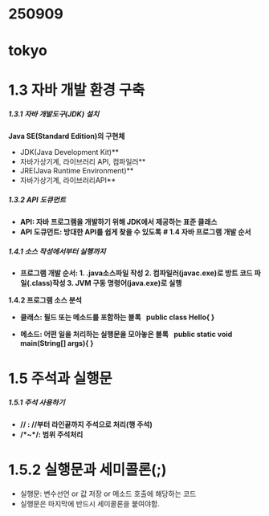 # 250909

# tokyo



# **1.3 자바 개발 환경 구축**

##### **1.3.1 자바 개발도구(JDK) 설치**

**Java SE(Standard Edition)의 구현체**
- JDK(Java Development Kit)**
- 자바가상기계, 라이브러리 API, 컴파일러**
- JRE(Java Runtime Environment)**
- 자바가상기계, 라이브러리API**

##### **1.3.2 API 도큐먼트**

* **API: 자바 프로그램을 개발하기 위해 JDK에서 제공하는 표준 클래스**
* **API 도큐먼트: 방대한 API를 쉽게 찾을 수 있도록**
**# 1.4 자바 프로그램 개발 순서**

##### **1.4.1 소스 작성에서부터 실행까지**

* **프로그램 개발 순서: 1. .java소스파일 작성 2. 컴파일러(javac.exe)로 방트 코드 파일(.class)작성 3. JVM 구동 명령어(java.exe)로 실행**

**1.4.2 프로그램 소스 분석**

* **클래스: 필드 또는 메소드를 포함하는 블록**
**&nbsp;	public class Hello{ }**

* **메소드: 어떤 일을 처리하는 실행문을 모아놓은 블록**
**&nbsp;	public static void main(String\[] args){ }**

# **1.5 주석과 실행문**

##### **1.5.1 주석 사용하기**

* **// : //부터 라인끝까지 주석으로 처리(행 주석)**
* **/\*~\*/: 범위 주석처리**

# **1.5.2 실행문과 세미콜론(;)**

* 실행문: 변수선언 or 값 저장 or 메소드 호출에 해당하는 코드
* 실행문은 마지막에 반드시 세미콜론을 붙여야함.
